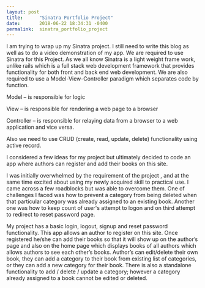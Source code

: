 ```yaml
---
layout: post
title:      "Sinatra Portfolio Project"
date:       2018-06-22 18:34:31 -0400
permalink:  sinatra_portfolio_project
---
```


I am trying to wrap up my Sinatra project. I still need to write this blog as well as to do a video demonstration of my app. We are required to use Sinatra for this Project. As we all know Sinatra is a light weight frame work, unlike rails which is a full stack web development framework that provides functionality for both front and back end web development. We are also required to use a Model-View-Controller paradigm which separates code by function.

Model – is responsible for logic

View – is responsible for rendering a web page to a browser

Controller – is responsible for relaying data from a browser to a web application and vice versa.

Also we need to use CRUD (create, read, update, delete) functionality using active record.

I considered a few ideas for my project but ultimately decided to code an app where authors can register and add their books on this site.

I was initially overwhelmed by the requirement of the project , and at the same time excited about using my newly acquired skill to practical use. I came across a few roadblocks but was able to overcome them. One of challenges I faced was how to prevent a category from being deleted when that particular category was already assigned to an existing book. Another one was how to keep count of user's attempt to logon and on third attempt to redirect to reset password page. 

My project has a basic login, logout, signup and reset password functionality. This app allows an author to register on this site.  Once registered he/she can add their books so that  it will show up on the author’s page and also on the home page which displays books of all authors which allows authors to see each other’s books. Author’s can edit/delete their own book, they can add a category to their book from existing list of categories, or they can add a new category for their book. There is also a standalone functionality to add / delete / update a category; however a category already assigned to a book cannot be edited or deleted.
